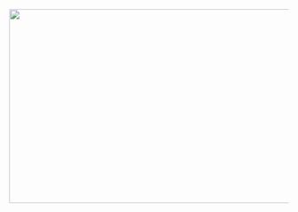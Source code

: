 <img src="https://media2.giphy.com/media/v1.Y2lkPTc5MGI3NjExbjI0bXFuaGdldzVjZm5pZ25manVqZGVyd3k2cGdyY2J3MDc4aTJjaiZlcD12MV9pbnRlcm5hbF9naWZfYnlfaWQmY3Q9Zw/dT6fNwkHWrREk/giphy.webp" width="1100" height="350" />
<!--
**AMM48/AMM48** is a ✨ _special_ ✨ repository because its `README.md` (this file) appears on your GitHub profile.

Here are some ideas to get you started:

- 🔭 I’m currently working on ...
- 🌱 I’m currently learning ...
- 👯 I’m looking to collaborate on ...
- 🤔 I’m looking for help with ...
- 💬 Ask me about ...
- 📫 How to reach me: ...
- 😄 Pronouns: ...
- ⚡ Fun fact: ...
-->
